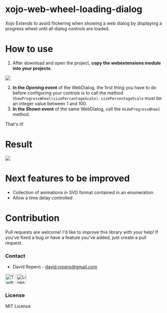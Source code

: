 # xojo-web-wheel-loading-dialog
Xojo Extends to avoid flickering when showing a web dialog by displaying a progress wheel until all dialog controls are loaded.

# How to use

1. After download and open the project, **copy the webextensions module into your projects**.

![](https://github.com/davidclothier/preparingreadme/blob/main/extensions-pic.png)

2. **In the *Opening* event** of the WebDialog, the first thing you have to do before configuring your controls is to call the method ``ShowProgressWheel(sizePercentageScale)``. ``sizePercentageScale`` must be an integer value between 1 and 100.
3. **In the *Shown* event** of the same WebDialog, call the ``HideProgressWheel`` method.

That's it!

# Result
![](https://github.com/davidclothier/preparingreadme/blob/main/example-dialog.gif)

# Next features to be improved

* Collection of animations in SVG format contained in an enumeration.
* Allow a time delay controlled

# Contribution

Pull requests are welcome!
I'd like to improve this library with your help! If you've fixed a bug or have a feature you've added, just create a pull request. 

### Contact

* David Ropero - david.ropero@gmail.com

[<img src="https://image.freepik.com/iconos-gratis/boton-del-logotipo-de-twitter_318-85053.jpg" alt="Twitter" width="32"/>](https://twitter.com/clothierdroid)
[<img src="http://www.iconsdb.com/icons/preview/black/linkedin-4-xxl.png" alt="Linkedin" width="32"/>](http://www.linkedin.com/in/davidropero)

### License

MIT License
